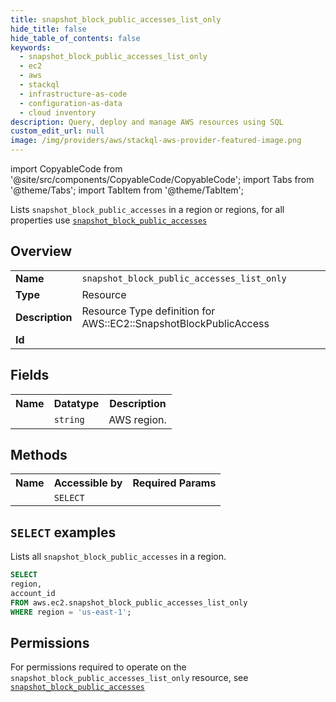 ```yaml
---
title: snapshot_block_public_accesses_list_only
hide_title: false
hide_table_of_contents: false
keywords:
  - snapshot_block_public_accesses_list_only
  - ec2
  - aws
  - stackql
  - infrastructure-as-code
  - configuration-as-data
  - cloud inventory
description: Query, deploy and manage AWS resources using SQL
custom_edit_url: null
image: /img/providers/aws/stackql-aws-provider-featured-image.png
---
```


import CopyableCode from '@site/src/components/CopyableCode/CopyableCode';
import Tabs from '@theme/Tabs';
import TabItem from '@theme/TabItem';

Lists <code>snapshot_block_public_accesses</code> in a region or regions, for all properties use <a href="/providers/aws/serviceName/snapshot_block_public_accesses/"><code>snapshot_block_public_accesses</code></a>

## Overview
<table><tbody>
<tr><td><b>Name</b></td><td><code>snapshot_block_public_accesses_list_only</code></td></tr>
<tr><td><b>Type</b></td><td>Resource</td></tr>
<tr><td><b>Description</b></td><td>Resource Type definition for AWS::EC2::SnapshotBlockPublicAccess</td></tr>
<tr><td><b>Id</b></td><td><CopyableCode code="aws.ec2.snapshot_block_public_accesses_list_only" /></td></tr>
</tbody></table>

## Fields
<table><tbody><tr><th>Name</th><th>Datatype</th><th>Description</th></tr><tr><td><CopyableCode code="region" /></td><td><code>string</code></td><td>AWS region.</td></tr>
</tbody></table>

## Methods

<table><tbody>
  <tr>
    <th>Name</th>
    <th>Accessible by</th>
    <th>Required Params</th>
  </tr>
  <tr>
    <td><CopyableCode code="list_resources" /></td>
    <td><code>SELECT</code></td>
    <td><CopyableCode code="region" /></td>
  </tr>
</tbody></table>

## `SELECT` examples
Lists all <code>snapshot_block_public_accesses</code> in a region.
```sql
SELECT
region,
account_id
FROM aws.ec2.snapshot_block_public_accesses_list_only
WHERE region = 'us-east-1';
```


## Permissions

For permissions required to operate on the <code>snapshot_block_public_accesses_list_only</code> resource, see <a href="/providers/aws/ec2/snapshot_block_public_accesses/#permissions"><code>snapshot_block_public_accesses</code></a>


